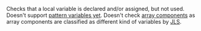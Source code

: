 <div>

Checks that a local variable is declared and/or assigned, but not used.
Doesn't support [pattern variables
yet](https://docs.oracle.com/javase/specs/jls/se17/html/jls-14.html#jls-14.30).
Doesn't check [array
components](https://docs.oracle.com/javase/specs/jls/se17/html/jls-4.html#jls-4.12.3)
as array components are classified as different kind of variables by
[JLS](https://docs.oracle.com/javase/specs/jls/se17/html/index.html).

</div>
